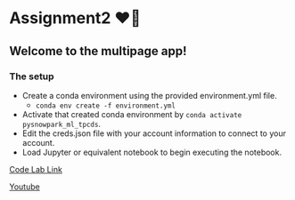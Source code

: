 # Assignment2  ❤️‍🔥
## Welcome to the multipage app!
### The setup
  * Create a conda environment using the provided environment.yml file.
    - `conda env create -f environment.yml`
  * Activate that created conda environment by `conda activate pysnowpark_ml_tpcds`.
  * Edit the creds.json file with your account information to connect to your account.
  * Load Jupyter or equivalent notebook to begin executing the notebook.

[Code Lab Link](https://docs.google.com/document/d/1tR45WPhxRbq6_FXf4MKTivlmEEWpQe0XEKOBG449s_0/edit?usp=sharing)

[Youtube](https://northeastern-my.sharepoint.com/personal/bodkhe_a_northeastern_edu/_layouts/15/stream.aspx?id=%2Fpersonal%2Fbodkhe%5Fa%5Fnortheastern%5Fedu%2FDocuments%2FRecordings%2FCall%20with%20Ansh%20and%201%20other%2D20231021%5F231847%2DMeeting%20Recording%2Emp4&referrer=Teams%2ETEAMS%2DELECTRON&referrerScenario=TMRChicletExpiration%2Eview%2Eview&ga=1)
